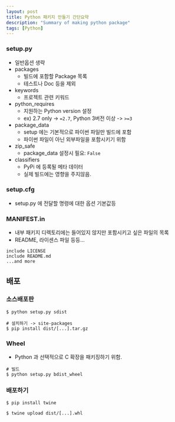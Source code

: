 ```yaml
---
layout: post
title: Python 패키지 만들기 간단요약
description: "Summary of making python package"
tags: [Python]
---
```


### setup.py
- 일반옵션 생략
- packages
  - 빌드에 포함할 Package 목록
  - 테스트나 Doc 등을 제외
- keywords
  - 프로젝트 관련 키워드
- python_requires
  - 지원하는 Python version 설정
  - ex) 2.7 only -> `=2.7`, Python 3버전 이상 -> `>=3`
- package_data
  - setup 에는 기본적으로 파이썬 파일만 빌드에 포함
  - 파이썬 파일이 아닌 외부파일을 포함시키기 위함
- zip_safe
  - package_data 설정시 필요: `False`
- classifiers
  - PyPi 에 등록될 메타 데이터
  - 실제 빌드에는 영향을 주지않음.

### setup.cfg
- setup.py 에 전달할 명령에 대한 옵션 기본값등

### MANIFEST.in
- 내부 패키지 디렉토리에는 들어있지 않지만 포함시키고 싶은 파일의 목록
- README, 라이센스 파일 등등...

```
include LICENSE
include README.md
...and more
```

## 배포

### 소스배포판
```
$ python setup.py sdist

# 설치하기 -> site-packages
$ pip install dist/[...].tar.gz
```

### Wheel
- Python 과 선택적으로 C 확장을 패키징하기 위함.
```
# 빌드
$ python setup.py bdist_wheel
```

### 배포하기
```
$ pip install twine

$ twine upload dist/[...].whl
```